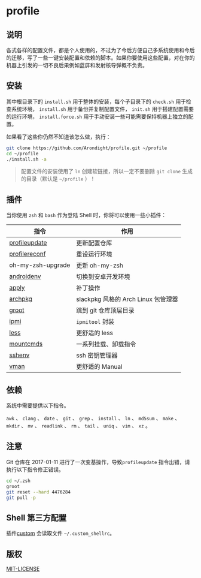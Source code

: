 # profile

## 说明

各式各样的配置文件，都是个人使用的，不过为了今后方便自己多系统使用和今后的迁移，写了一些一键安装配置和依赖的脚本。如果你要使用这些配置，对在你的机器上引发的一切不良后果例如蓝屏和发射核导弹概不负责。

## 安装

其中根目录下的 `install.sh` 用于整体的安装，每个子目录下的 `check.sh` 用于检查系统环境， `install.sh` 用于备份并复制配置文件， `init.sh` 用于搭建配置需要的运行环境， `install.force.sh` 用于手动安装一些可能需要保持机器上独立的配置。

如果看了这些你仍然不知道该怎么做，执行：

```sh
git clone https://github.com/Arondight/profile.git ~/profile
cd ~/profile
./install.sh -a
```

> 配置文件的安装使用了 `ln` 创建软链接，所以一定不要删除 `git clone` 生成的目录（默认是 `~/profile` ）！

## 插件

当你使用 `zsh` 和 `bash` 作为登陆 Shell 时，你将可以使用一些小插件：

| 指令                                   | 作用                                |
| -------------------------------------- | ----------------------------------- |
| [profileupdate](zsh/.zsh/profileutils) | 更新配置仓库                        |
| [profilereconf](zsh/.zsh/profileutils) | 重设运行环境                        |
| oh-my-zsh-upgrade                      | 更新 oh-my-zsh                      |
| [androidenv](zsh/.zsh/androidenv)      | 切换到安卓开发环境                  |
| [apply](zsh/.zsh/apply)                | 补丁操作                            |
| [archpkg](zsh/.zsh/archpkg)            | slackpkg 风格的 Arch Linux 包管理器 |
| [groot](zsh/.zsh/groot)                | 跳到 git 仓库顶层目录               |
| [ipmi](zsh/.zsh/ipmi)                  | `ipmitool` 封装                     |
| [less](zsh/.zsh/less)                  | 更舒适的 less                       |
| [mountcmds](zsh/.zsh/mountcmds)        | 一系列挂载、卸载指令                |
| [sshenv](zsh/.zsh/sshenv)              | ssh 密钥管理器                      |
| [vman](zsh/.zsh/vman)                  | 更舒适的 Manual                     |

## 依赖

系统中需要提供以下指令。

`awk` 、 `clang` 、 `date` 、 `git` 、 `grep` 、 `install` 、 `ln` 、 `md5sum` 、 `make` 、 `mkdir` 、 `mv` 、 `readlink` 、 `rm` 、 `tail` 、 `uniq` 、 `vim` 、 `xz` 。

## 注意

Git 仓库在 2017-01-11 进行了一次变基操作，导致`profileupdate` 指令出错，请执行以下指令修正错误。

```sh
cd ~/.zsh
groot
git reset --hard 4476284
git pull -p
```

## Shell 第三方配置

插件[custom](zsh/.zsh/custom) 会读取文件 `~/.custom_shellrc`。

## 版权

[MIT-LICENSE](LICENSE)
